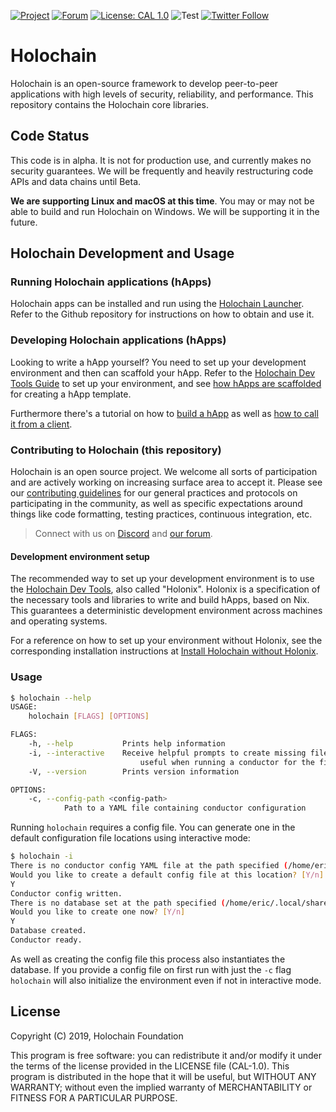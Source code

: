 [![Project](https://img.shields.io/badge/Project-Holochain-blue.svg?style=flat-square)](http://holochain.org/)
[![Forum](https://img.shields.io/badge/Forum-forum%2eholochain%2enet-blue.svg?style=flat-square)](https://forum.holochain.org)
[![License: CAL 1.0](https://img.shields.io/badge/License-CAL%201.0-blue.svg)](https://github.com/holochain/cryptographic-autonomy-license)
![Test](https://github.com/holochain/holochain-client-js/actions/workflows/test.yml/badge.svg?branch=main)
[![Twitter Follow](https://img.shields.io/twitter/follow/holochain.svg?style=social&label=Follow)](https://twitter.com/holochain)

# Holochain

Holochain is an open-source framework to develop peer-to-peer applications with high levels of security, reliability, and performance.
This repository contains the Holochain core libraries.

## Code Status

This code is in alpha. It is not for production use, and currently makes no security guarantees. We will be frequently and heavily restructuring code APIs and data chains until Beta.

**We are supporting Linux and macOS at this time**. You may or may not be able to build and run Holochain on Windows.
We will be supporting it in the future.

## Holochain Development and Usage

### Running Holochain applications (hApps)

Holochain apps can be installed and run using the [Holochain Launcher](https://github.com/holochain/launcher). Refer to the Github repository
for instructions on how to obtain and use it.

### Developing Holochain applications (hApps)

Looking to write a hApp yourself? You need to set up your development environment and then can scaffold your hApp. Refer to the
[Holochain Dev Tools Guide](https://developer.holochain.org/install) to set up your environment, and see
[how hApps are scaffolded](https://developer.holochain.org/happ-setup/#scaffolding-a-new-happ) for creating a hApp template.

Furthermore there's a tutorial on how to [build a hApp](https://github.com/holochain/happ-build-tutorial) as well as
[how to call it from a client](https://github.com/holochain/happ-client-call-tutorial).

### Contributing to Holochain (this repository)

Holochain is an open source project. We welcome all sorts of participation and are actively working on increasing surface area to accept it. Please see our [contributing guidelines](/CONTRIBUTING.md) for our general practices and protocols on participating in the community, as well as specific expectations around things like code formatting, testing practices, continuous integration, etc.

> Connect with us on [Discord](https://discord.gg/MwPvM4Vffg) and [our forum](https://forum.holochain.org).

#### Development environment setup

The recommended way to set up your development environment is to use the [Holochain Dev Tools](https://developer.holochain.org/install), also called "Holonix".
Holonix is a specification of the necessary tools and libraries to write and build hApps, based on Nix. This guarantees a deterministic development
environment across machines and operating systems.

For a reference on how to set up your environment without Holonix, see the corresponding installation instructions at
[Install Holochain without Holonix](https://developer.holochain.org/install-without-holonix).

### Usage

``` bash
$ holochain --help
USAGE:
    holochain [FLAGS] [OPTIONS]

FLAGS:
    -h, --help           Prints help information
    -i, --interactive    Receive helpful prompts to create missing files and directories,
                             useful when running a conductor for the first time
    -V, --version        Prints version information

OPTIONS:
    -c, --config-path <config-path>
            Path to a YAML file containing conductor configuration
```

Running `holochain` requires a config file. You can generate one in the default configuration file locations using interactive mode:

``` bash
$ holochain -i
There is no conductor config YAML file at the path specified (/home/eric/.config/holochain/conductor-config.yml)
Would you like to create a default config file at this location? [Y/n]
Y
Conductor config written.
There is no database set at the path specified (/home/eric/.local/share/holochain/databases)
Would you like to create one now? [Y/n]
Y
Database created.
Conductor ready.
```

As well as creating the config file this process also instantiates the database.   If you provide a config file on first run with just the `-c` flag `holochain` will also initialize the environment even if not in interactive mode.

## License

Copyright (C) 2019, Holochain Foundation

This program is free software: you can redistribute it and/or modify it under the terms of the license
provided in the LICENSE file (CAL-1.0). This program is distributed in the hope that it will be useful,
but WITHOUT ANY WARRANTY; without even the implied warranty of MERCHANTABILITY or FITNESS FOR A PARTICULAR
PURPOSE.
